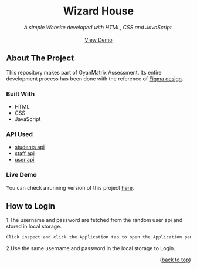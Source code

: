<a name="readme-top"></a>

<br />
<div align="center">
  <h1 align="center">Wizard House</h1>

  <p align="center">
    <em>A simple Website developed with HTML, CSS and JavaScript.</em>
    <br />
    <br />
    <a href="https://sachinsamuel-csbs.github.io/Wizard-House/">View Demo</a>
  </p>
</div>

<!-- ABOUT THE PROJECT -->
## About The Project


This repository makes part of GyanMatrix Assessment. Its entire development process has been done with the reference of <a href="https://www.figma.com/file/X1tzzLpeIx02EJQh8NW0DL/wizard-house?node-id=39-461&t=LE0T2nyKzr5tekDL-0">Figma design</a>.


### Built With

* HTML
* CSS
* JavaScript

### API Used

* <a href="https://hp-api.onrender.com/api/characters/students">students api</a>
* <a href="https://hp-api.onrender.com/api/characters/staff">staff api</a>
* <a href="https://randomuser.me/api/?results=1">user api</a>



### Live Demo

You can check a running version of this project <a href="https://sachinsamuel-csbs.github.io/Wizard-House/">here</a>.





## How to Login

1.The username and password are fetched from the random user api and stored in local storage.
   ```sh
   Click inspect and click the Application tab to open the Application panel. Expand the Local Storage menu.
   ```
2.Use the same username and password in the local storage to Login.


<p align="right">(<a href="#readme-top">back to top</a>)</p>
